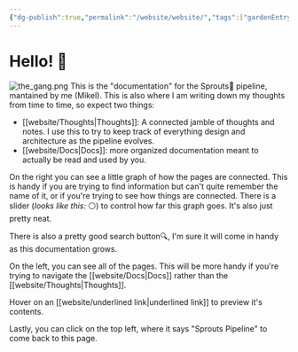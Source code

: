 ```yaml
---
{"dg-publish":true,"permalink":"/website/website/","tags":["gardenEntry"]}
---
```


# Hello! 👋
![the_gang.png](/img/user/website/the_gang.png)
This is the "documentation" for the Sprouts🧪 pipeline, mantained by me (Mikel). This is also where I am writing down my thoughts from time to time, so expect two things:

 - [[website/Thoughts\|Thoughts]]: A connected jamble of thoughts and notes. I use this to try to keep track of everything design and architecture as the pipeline evolves.
 - [[website/Docs\|Docs]]: more organized documentation meant to actually be read and used by you. 
 
 On the right you can see a little graph of how the pages are connected. This is handy if you are trying to find information but can't quite remember the name of it, or if you're trying to see how things are connected. There is a slider (*looks like this:* ⚪) to control how far this graph goes. It's also just pretty neat.

There is also a pretty good search button🔍, I'm sure it will come in handy as this documentation grows.

On the left, you can see all of the pages. This will be more handy if you're trying to navigate the [[website/Docs\|Docs]] rather than the [[website/Thoughts\|Thoughts]].

Hover on an [[website/underlined link\|underlined link]] to preview it's contents. 

Lastly, you can click on the top left, where it says "Sprouts Pipeline" to come back to this page.